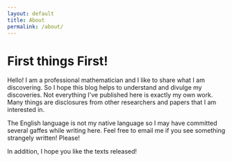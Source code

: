 ```yaml
---
layout: default
title: About
permalink: /about/
---
```

# First things First!

Hello! I am a professional mathematician and I like to share what I am discovering. So I hope this blog helps to understand and divulge my discoveries. Not everything I've published here is exactly my own work. Many things are disclosures from other researchers and papers that I am interested in.

The English language is not my native language so I may have committed several gaffes while writing here. Feel free to email me if you see something strangely written! Please!

In addition, I hope you like the texts released!
